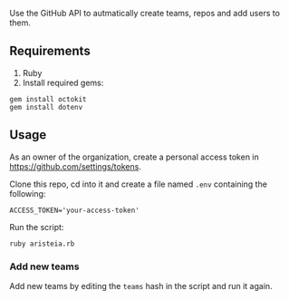 Use the GitHub API to autmatically create teams, repos and add users to them.

## Requirements

1. Ruby
1. Install required gems:

  ```
  gem install octokit
  gem install dotenv
  ```

## Usage

As an owner of the organization, create a personal access token in
<https://github.com/settings/tokens>.

Clone this repo, cd into it and create a file named `.env` containing the
following:

```
ACCESS_TOKEN='your-access-token'
```

Run the script:

```
ruby aristeia.rb
```

### Add new teams

Add new teams by editing the `teams` hash in the script and run it again.
